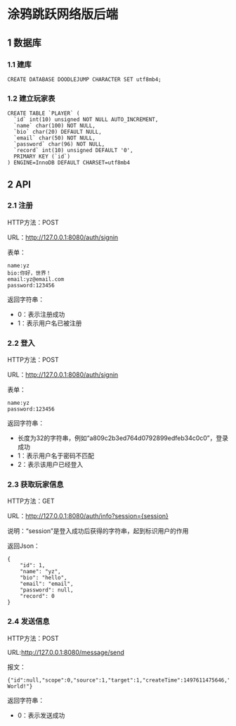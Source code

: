 # 涂鸦跳跃网络版后端

## 1 数据库
### 1.1 建库
```
CREATE DATABASE DOODLEJUMP CHARACTER SET utf8mb4;
```

### 1.2 建立玩家表
```
CREATE TABLE `PLAYER` (
  `id` int(10) unsigned NOT NULL AUTO_INCREMENT,
  `name` char(100) NOT NULL,
  `bio` char(20) DEFAULT NULL,
  `email` char(50) NOT NULL,
  `password` char(96) NOT NULL,
  `record` int(10) unsigned DEFAULT '0',
  PRIMARY KEY (`id`)
) ENGINE=InnoDB DEFAULT CHARSET=utf8mb4
```

## 2 API
### 2.1 注册
HTTP方法：POST

URL：http://127.0.0.1:8080/auth/signin

表单：
```
name:yz
bio:你好，世界！
email:yz@email.com
password:123456
```

返回字符串：
* 0：表示注册成功
* 1：表示用户名已被注册

### 2.2 登入
HTTP方法：POST

URL：http://127.0.0.1:8080/auth/signin

表单：
```
name:yz
password:123456
```

返回字符串：

* 长度为32的字符串，例如“a809c2b3ed764d0792899edfeb34c0c0”，登录成功
* 1：表示用户名于密码不匹配
* 2：表示该用户已经登入

### 2.3 获取玩家信息
HTTP方法：GET

URL：http://127.0.0.1:8080/auth/info?session={session}

说明：“session”是登入成功后获得的字符串，起到标识用户的作用

返回Json：
```
{
    "id": 1,
    "name": "yz",
    "bio": "hello",
    "email": "email",
    "password": null,
    "record": 0
}
```

### 2.4 发送信息
HTTP方法：POST

URL:http://127.0.0.1:8080/message/send

报文：
```
{"id":null,"scope":0,"source":1,"target":1,"createTime":1497611475646,"sendTime":null,"content":"Hello World!"}
```

返回字符串：
* 0：表示发送成功